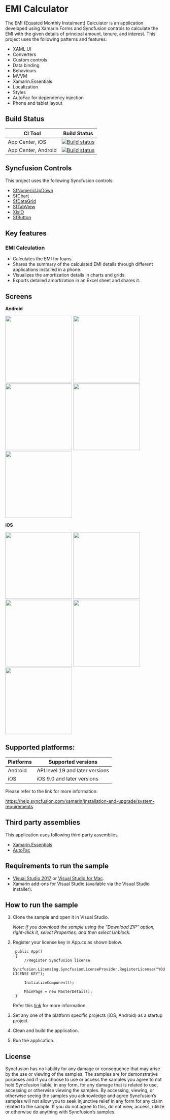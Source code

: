 # EMI Calculator

The EMI (Equated Monthly Instalment) Calculator is an application developed using Xamarin.Forms and Syncfusion controls to calculate the EMI with the given details of principal amount, tenure, and interest. This project uses the following patterns and features:

* XAML UI
* Converters
* Custom controls
* Data binding
* Behaviours
* MVVM
* Xamarin.Essentials 
* Localization
* Styles
* AutoFac for dependency injection
* Phone and tablet layout

## Build Status
|CI Tool                    |Build Status|
|---------------------------|---|
| App Center, iOS | [![Build status](https://build.appcenter.ms/v0.1/apps/ca1f283a-7255-45e4-8cf1-d2ce46cb4a0a/branches/master/badge)](https://appcenter.ms)|
| App Center, Android | [![Build status](https://build.appcenter.ms/v0.1/apps/4e5e10f9-04aa-48ca-ba31-0a58da0c4c4d/branches/master/badge)](https://appcenter.ms) |

## Syncfusion Controls

This project uses the following Syncfusion controls:

* [SfNumericUpDown](https://www.syncfusion.com/xamarin-ui-controls/numericupdown)
* [SfChart](https://www.syncfusion.com/xamarin-ui-controls/charts)
* [SfDataGrid](https://www.syncfusion.com/xamarin-ui-controls/datagrid)
* [SfTabView](https://www.syncfusion.com/xamarin-ui-controls/tabbed-view)
* [XlsIO](https://www.syncfusion.com/excel-framework/xamarin)
* [SfButton](https://www.syncfusion.com/xamarin-ui-controls/button)

## Key features

### EMI Calculation

* Calculates the EMI for loans.
* Shares the summary of the calculated EMI details through different applications installed in a phone.
* Visualizes the amortization details in charts and grids.
* Exports detailed amortization in an Excel sheet and shares it.

## Screens

**Android**

<img src="images/Android/home.png" Width="210" /> <img src="images/Android/chart.png" Width="210" /> <img src="images/Android/grid.png" Width="210" /> <img src="images/Android/share.png" Width="210" />
<img src="images/Android/excel.png" Width="210" />

**iOS**

<img src="images/iOS/home.png" Width="210" /> <img src="images/iOS/chart.png" Width="210" /> <img src="images/iOS/grid.png" Width="210" /> <img src="images/iOS/share.png" Width="210" />
<img src="images/iOS/excel.png" Width="210" />

## Supported platforms: ##

| Platforms | Supported versions |
| --------- | ------------------ |
| Android   | API level 19 and later versions |
| iOS | iOS 9.0 and later versions |

Please refer to the link for more information:

<https://help.syncfusion.com/xamarin/installation-and-upgrade/system-requirements>


## Third party assemblies

This application uses following third party assemblies. 

* [Xamarin.Essentials](https://github.com/xamarin/Essentials)
* [AutoFac](https://github.com/autofac/Autofac)

## Requirements to run the sample ##

* [Visual Studio 2017](https://visualstudio.microsoft.com/downloads/) or [Visual Studio for Mac](https://visualstudio.microsoft.com/vs/mac/).
* Xamarin add-ons for Visual Studio (available via the Visual Studio installer).

## How to run the sample ##
  
1. Clone the sample and open it in Visual Studio.

   *Note: If you download the sample using the "Download ZIP" option, right-click it, select Properties, and then select Unblock.*

2. Register your license key in App.cs as shown below.

        public App()
        {
            //Register Syncfusion license
            Syncfusion.Licensing.SyncfusionLicenseProvider.RegisterLicense("YOUR LICENSE KEY");

            InitializeComponent();

            MainPage = new MasterDetail();
        } 

   Refer this [link](https://help.syncfusion.com/common/essential-studio/licensing/license-key#xamarinforms) for more information.

3. Set any one of the platform specific projects (iOS, Android) as a startup project.
4. Clean and build the application.
5. Run the application.

## License ##

Syncfusion has no liability for any damage or consequence that may arise by the use or viewing of the samples. The samples are for demonstrative purposes and if you choose to use or access the samples you agree to not hold Syncfusion liable, in any form, for any damage that is related to use, accessing or otherwise viewing the samples. By accessing, viewing, or otherwise seeing the samples you acknowledge and agree Syncfusion’s samples will not allow you to seek injunctive relief in any form for any claim related to the sample. If you do not agree to this, do not view, access, utilize or otherwise do anything with Syncfusion’s samples.

